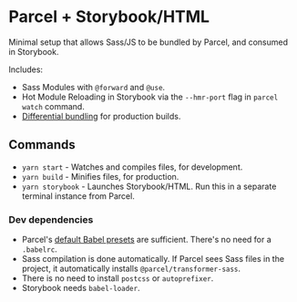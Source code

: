# Parcel + Storybook/HTML

Minimal setup that allows Sass/JS to be bundled by Parcel, and consumed in Storybook.

Includes:
- Sass Modules with `@forward` and `@use`.
- Hot Module Reloading in Storybook via the `--hmr-port` flag in `parcel watch` command.
- [Differential bundling](https://parceljs.org/features/targets/#differential-bundling) for production builds.

## Commands
- `yarn start` - Watches and compiles files, for development.
- `yarn build` - Minifies files, for production.
- `yarn storybook` - Launches Storybook/HTML. Run this in a separate terminal instance from Parcel.

### Dev dependencies
- Parcel's [default Babel presets](https://parceljs.org/languages/javascript/#default-presets) are sufficient. There's no need for a `.babelrc`.
- Sass compilation is done automatically. If Parcel sees Sass files in the project, it automatically installs `@parcel/transformer-sass`.
- There is no need to install `postcss` or `autoprefixer`.
- Storybook needs `babel-loader`.
